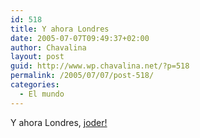 ```yaml
---
id: 518
title: Y ahora Londres
date: 2005-07-07T09:49:37+02:00
author: Chavalina
layout: post
guid: http://www.wp.chavalina.net/?p=518
permalink: /2005/07/07/post-518/
categories:
  - El mundo
---
```

Y ahora Londres, <a href="http://www.elpais.es/vineta.html?d_date=20050707&#038;xref=20050707elpepivin_6&#038;type=Tes&#038;anchor=elpporopi&#038;tuytasd" target="_blank">joder!</a>